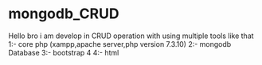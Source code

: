 # mongodb_CRUD
Hello bro i am develop in CRUD operation with using multiple tools like that 1:- core php (xampp,apache server,php version 7.3.10) 2:- mongodb Database 3:- bootstrap 4 4:- html
